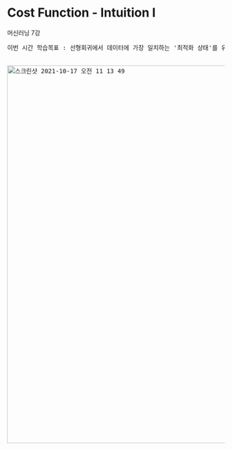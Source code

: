 # Cost Function - Intuition I
머신러닝 7강
<pre>
이번 시간 학습목표 : 선형회귀에서 데이터에 가장 일치하는 '최적화 상태'를 유지하려면 어떻게 해야 하는가?


<img width="873" alt="스크린샷 2021-10-17 오전 11 13 49" src="https://user-images.githubusercontent.com/63940620/137607786-03a7c7cb-a2cc-45cf-878a-167af73d415b.png">


</pre>
